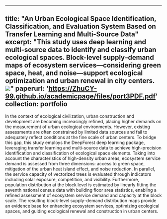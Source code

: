 
---
title: "An Urban Ecological Space Identification, Classification, and Evaluation System Based on Transfer Learning and Multi-Source Data"
excerpt: "This study uses deep learning and multi-source data to identify and classify urban ecological spaces. Block-level supply–demand maps of ecosystem services—considering green space, heat, and noise—support ecological optimization and urban renewal in city centers.<br/><img src='https://ZhuCY-99.github.io/academicpage/images/port3Fig0.jpg'>"
paperurl: 'https://ZhuCY-99.github.io/academicpage/files/port3PDF.pdf'
collection: portfolio
---

In the context of ecological civilization, urban construction and development are becoming increasingly refined, placing higher demands on the measurement of urban ecological environments. However, existing assessments are often constrained by limited data sources and fail to adequately reflect conditions at the fine scale of urban centers. To bridge this gap, this study employs the DeepForest deep learning package, leveraging transfer learning and multi-source data to achieve high-precision identification and classification of ecological space elements. Taking into account the characteristics of high-density urban areas, ecosystem service demand is assessed from three dimensions: access to green space, mitigation of the urban heat island effect, and noise reduction. In parallel, the service capacity of vectorized trees is evaluated through indicators including solar exposure, competition, and visibility. Furthermore, population distribution at the block level is estimated by linearly fitting the seventh national census data with building floor area statistics, enabling a refined assessment of ecosystem service demand and capacity at the block scale. The resulting block-level supply–demand distribution maps provide an evidence base for enhancing ecosystem services, optimizing ecological spaces, and guiding ecological renewal and construction in urban centers.

